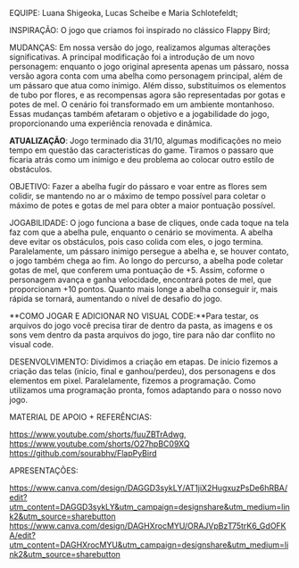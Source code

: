 EQUIPE: Luana Shigeoka, Lucas Scheibe e Maria Schlotefeldt;

INSPIRAÇÃO: O jogo que criamos foi inspirado no clássico Flappy Bird;

MUDANÇAS: Em nossa versão do jogo, realizamos algumas alterações significativas. A principal modificação foi a introdução de um novo personagem: enquanto o jogo original apresenta apenas um pássaro, nossa versão agora conta com uma abelha como personagem principal, além de um pássaro que atua como inimigo. Além disso, substituímos os elementos de tubo por flores, e as recompensas agora são representadas por gotas e potes de mel. O cenário foi transformado em um ambiente montanhoso. Essas mudanças também afetaram o objetivo e a jogabilidade do jogo, proporcionando uma experiência renovada e dinâmica.

**ATUALIZAÇÃO**: Jogo terminado dia 31/10, algumas modificações no meio tempo em questão das caracteristicas do game. Tiramos o passaro que ficaria atrás como um inimigo e deu problema ao colocar outro estilo de obstáculos. 

OBJETIVO: Fazer a abelha fugir do pássaro e voar entre as flores sem colidir, se mantendo no ar o máximo de tempo possível para coletar o máximo de potes e gotas de mel para obter a maior pontuação possível.

JOGABILIDADE: O jogo funciona a base de cliques, onde cada toque na tela faz com que a abelha pule, enquanto o cenário se movimenta. A abelha deve evitar os obstáculos, pois caso colida com eles, o jogo termina. Paralelamente, um pássaro inimigo persegue a abelha e, se houver contato, o jogo também chega ao fim. Ao longo do percurso, a abelha pode coletar gotas de mel, que conferem uma pontuação de +5. Assim, coforme o personagem avança e ganha velocidade, encontrará potes de mel, que proporcionam +10 pontos. Quanto mais longe a abelha conseguir ir, mais rápida se tornará, aumentando o nível de desafio do jogo.

**COMO JOGAR E ADICIONAR NO VISUAL CODE:**Para testar, os arquivos do jogo você precisa tirar de dentro da pasta, as imagens e os sons vem dentro da pasta arquivos do jogo, tire para não dar conflito no visual code.

DESENVOLVIMENTO: Dividimos a criação em etapas. De início fizemos a criação das telas (início, final e ganhou/perdeu), dos personagens e dos elementos em pixel. Paralelamente, fizemos a programação. Como utilizamos uma programação pronta, fomos adaptando para o nosso novo jogo.

MATERIAL DE APOIO + REFERÊNCIAS:

https://www.youtube.com/shorts/fuuZBTrAdwg, https://www.youtube.com/shorts/O27hpBC09XQ
https://github.com/sourabhv/FlapPyBird

APRESENTAÇÕES:

https://www.canva.com/design/DAGGD3sykLY/AT1jiX2HugxuzPsDe6hRBA/edit?utm_content=DAGGD3sykLY&utm_campaign=designshare&utm_medium=link2&utm_source=sharebutton
https://www.canva.com/design/DAGHXrocMYU/ORAJVpBzT75trK6_GdOFKA/edit?utm_content=DAGHXrocMYU&utm_campaign=designshare&utm_medium=link2&utm_source=sharebutton
